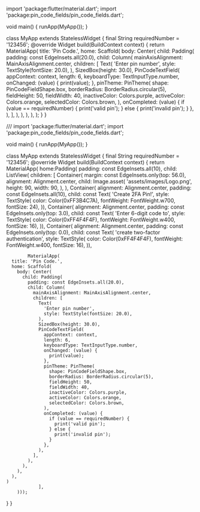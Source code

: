 import 'package:flutter/material.dart';
import 'package:pin_code_fields/pin_code_fields.dart';

void main() {
  runApp(MyApp());
}

class MyApp extends StatelessWidget {
  final String requiredNumber = '123456';
  @override
  Widget build(BuildContext context) {
    return MaterialApp(
      title: 'Pin Code.',
      home: Scaffold(
        body: Center(
          child: Padding(
            padding: const EdgeInsets.all(20.0),
            child: Column(
              mainAxisAlignment: MainAxisAlignment.center,
              children: [
                Text(
                  'Enter pin number',
                  style: TextStyle(fontSize: 20.0),
                ),
                SizedBox(height: 30.0),
                PinCodeTextField(
                  appContext: context,
                  length: 6,
                  keyboardType: TextInputType.number,
                  onChanged: (value) {
                    print(value);
                  },
                  pinTheme: PinTheme(
                    shape: PinCodeFieldShape.box,
                    borderRadius: BorderRadius.circular(5),
                    fieldHeight: 50,
                    fieldWidth: 40,
                    inactiveColor: Colors.purple,
                    activeColor: Colors.orange,
                    selectedColor: Colors.brown,
                  ),
                  onCompleted: (value) {
                    if (value == requiredNumber) {
                      print('valid pin');
                    } else {
                      print('invalid pin');
                    }
                  },
                ),
              ],
            ),
          ),
        ),
      ),
    );
  }
}




///
import 'package:flutter/material.dart';
import 'package:pin_code_fields/pin_code_fields.dart';

void main() {
  runApp(MyApp());
}

class MyApp extends StatelessWidget {
  final String requiredNumber = '123456';
  @override
  Widget build(BuildContext context) {
    return MaterialApp(
     home:Padding(
        padding: const EdgeInsets.all(10),
        child: ListView(
          children: <Widget>[
            Container(
              margin: const EdgeInsets.only(top: 56.0),
              alignment: Alignment.center,
              child: Image.asset(
                'assets/images/Logo.png',
                height: 90,
                width: 90,
              ),
            ),
            Container(
                alignment: Alignment.center,
                padding: const EdgeInsets.all(10),
                child: const Text(
                  'Create 2FA Pin!',
                  style: TextStyle(
                      color: Color(0xFF3B4C7A),
                      fontWeight: FontWeight.w700,
                      fontSize: 24),
                )),
            Container(
                alignment: Alignment.center,
                padding: const EdgeInsets.only(top: 3.0),
                child: const Text(
                  'Enter 6-digit code to',
                  style: TextStyle(
                      color: Color(0xFF4F4F4F),
                      fontWeight: FontWeight.w400,
                      fontSize: 16),
                )),
            Container(
                alignment: Alignment.center,
                padding: const EdgeInsets.only(top: 0.0),
                child: const Text(
                  'create two-factor authentication',
                  style: TextStyle(
                      color: Color(0xFF4F4F4F),
                      fontWeight: FontWeight.w400,
                      fontSize: 16),
                )),
            

            MaterialApp(
      title: 'Pin Code.',
      home: Scaffold(
        body: Center(
          child: Padding(
            padding: const EdgeInsets.all(20.0),
            child: Column(
              mainAxisAlignment: MainAxisAlignment.center,
              children: [
                Text(
                  'Enter pin number',
                  style: TextStyle(fontSize: 20.0),
                ),
                SizedBox(height: 30.0),
                PinCodeTextField(
                  appContext: context,
                  length: 6,
                  keyboardType: TextInputType.number,
                  onChanged: (value) {
                    print(value);
                  },
                  pinTheme: PinTheme(
                    shape: PinCodeFieldShape.box,
                    borderRadius: BorderRadius.circular(5),
                    fieldHeight: 50,
                    fieldWidth: 40,
                    inactiveColor: Colors.purple,
                    activeColor: Colors.orange,
                    selectedColor: Colors.brown,
                  ),
                  onCompleted: (value) {
                    if (value == requiredNumber) {
                      print('valid pin');
                    } else {
                      print('invalid pin');
                    }
                  },
                ),
              ],
            ),
          ),
        ),
      ),
    )
                ],
        )));
  }
}
